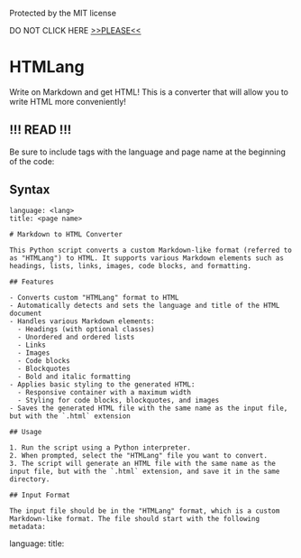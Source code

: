 Protected by the MIT license

DO NOT CLICK HERE [>>PLEASE<<](https://youtu.be/dQw4w9WgXcQ?si=-ldXUNY6gjv_vhxK)

# HTMLang
Write on Markdown and get HTML! This is a converter that will allow you to write HTML more conveniently!

## !!! READ !!!

Be sure to include tags with the language and page name at the beginning of the code:

## Syntax

```
language: <lang>
title: <page name>
```

```
# Markdown to HTML Converter

This Python script converts a custom Markdown-like format (referred to as "HTMLang") to HTML. It supports various Markdown elements such as headings, lists, links, images, code blocks, and formatting.

## Features

- Converts custom "HTMLang" format to HTML
- Automatically detects and sets the language and title of the HTML document
- Handles various Markdown elements:
  - Headings (with optional classes)
  - Unordered and ordered lists
  - Links
  - Images
  - Code blocks
  - Blockquotes
  - Bold and italic formatting
- Applies basic styling to the generated HTML:
  - Responsive container with a maximum width
  - Styling for code blocks, blockquotes, and images
- Saves the generated HTML file with the same name as the input file, but with the `.html` extension

## Usage

1. Run the script using a Python interpreter.
2. When prompted, select the "HTMLang" file you want to convert.
3. The script will generate an HTML file with the same name as the input file, but with the `.html` extension, and save it in the same directory.

## Input Format

The input file should be in the "HTMLang" format, which is a custom Markdown-like format. The file should start with the following metadata:

```
language: <language>
title: <title>
```

The `<language>` and `<title>` tags are required, and the script will use this information to set the appropriate HTML elements.

After the metadata, the file can contain the following Markdown-like elements:

- Headings: `# Heading 1`, `## Heading 2`, `### Heading 3`, etc. (Headings can also have classes, e.g., `# {custom-class} Heading 1`)
- Unordered lists: `-` followed by the list item
- Ordered lists: `1.` followed by the list item
- Links: `[link text](url)`
- Images: `![alt text](image_url)`
- Code blocks: Surrounded by ````` on separate lines
- Blockquotes: Starting with `>`
- Bold text: `**bold text**` or `__bold text__`
- Italic text: `*italic text*` or `_italic text_`
- Inline code: `` `inline code` ``

## Example Input

```
language: en
title: My Document

# {custom-class} Introduction
This is a sample document in the HTMLang format.

## Lists
```
- Unordered list item 1
- Unordered list item 2
  - Nested unordered list item
1. Ordered list item 1
2. Ordered list item 2
```

## Links and Images
Here is a 

`[link to Google](https://www.google.com)` 

and an 

`![image](https://via.placeholder.com/150)`.

## Code and Formatting
Here is some `inline code` and a code block:

`> This is a blockquote.`

`**This is bold text**` and `*this is italic text*`.
```

## Example Output

The generated HTML file will look similar to the following:

```html
<!DOCTYPE html>
<html lang="en">
<head>
    <meta charset="UTF-8">
    <meta name="viewport" content="width=device-width, initial-scale=1.0">
    <title>My Document</title>
    <style>
        body {
            margin: 0;
            padding: 0;
            font-family: Arial, sans-serif;
            line-height: 1.6;
        }
        .container {
            max-width: 800px;
            margin: 0 auto;
            padding: 20px;
        }
        img {
            max-width: 100%;
            height: auto;
        }
        pre {
            background-color: #f5f5f5;
            padding: 15px;
            border-radius: 5px;
            overflow-x: auto;
        }
        blockquote {
            border-left: 4px solid #ccc;
            margin: 0;
            padding-left: 16px;
            color: #666;
        }
    </style>
</head>
<body>
    <div class="container">
        <h1 class="custom-class">Introduction</h1>
        <p>This is a sample document in the HTMLang format.</p>

        <h2>Lists</h2>
        <ul>
            <li>Unordered list item 1</li>
            <li>Unordered list item 2
                <ul>
                    <li>Nested unordered list item</li>
                </ul>
            </li>
        </ul>
        <ol>
            <li>Ordered list item 1</li>
            <li>Ordered list item 2</li>
        </ol>

        <h2>Links and Images</h2>
        <p>Here is a <a href="https://www.google.com">link to Google</a> and an <img src="https://via.placeholder.com/150" alt="image"></p>

        <h2>Code and Formatting</h2>
        <p>Here is some <code>inline code</code> and a code block:</p>
        <pre><code>print("Hello, World!")</code></pre>

        <blockquote>
            <p>This is a blockquote.</p>
        </blockquote>

        <p><strong>This is bold text</strong> and <em>this is italic text</em>.</p>
    </div>
</body>
</html>
```

## Dependencies

- Python 3.x

## Limitations

- The script currently only supports the specific Markdown-like elements mentioned in the "Input Format" section.
- The styling applied to the generated HTML is basic and may need to be customized for specific use cases.

## Contribution

If you find any issues or have suggestions for improvements, feel free to create a new issue or submit a pull request on the project's GitHub repository.

